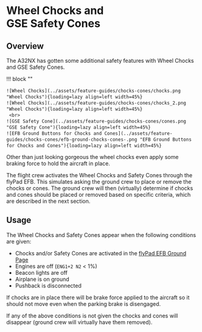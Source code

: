 # Wheel Chocks and<br/>GSE Safety Cones

## Overview

The A32NX has gotten some additional safety features with Wheel Chocks and GSE Safety Cones.

!!! block ""

    ![Wheel Chocks](../assets/feature-guides/chocks-cones/chocks.png "Wheel Chocks"){loading=lazy align=left width=45%}
    ![Wheel Chocks](../assets/feature-guides/chocks-cones/chocks_2.png "Wheel Chocks"){loading=lazy align=left width=45%}
     <br>
    ![GSE Safety Cone](../assets/feature-guides/chocks-cones/cones.png "GSE Safety Cone"){loading=lazy align=left width=45%}
    ![EFB Ground Buttons for Chocks and Cones](../assets/feature-guides/chocks-cones/efb-ground-chocks-cones-.png "EFB Ground Buttons for Chocks and Cones"){loading=lazy align=left width=45%}

Other than just looking gorgeous the wheel chocks even apply some braking force to hold the aircraft in place.

The flight crew activates the Wheel Chocks and Safety Cones through the flyPad EFB. This simulates asking the ground crew to place or remove the chocks or cones. The ground crew will then (virtually) determine if chocks and cones should be placed or removed based on specific criteria, which are described in the next section.

## Usage

The Wheel Chocks and Safety Cones appear when the following conditions are given:

- Chocks and/or Safety Cones are activated in the [flyPad EFB Ground Page](flyPad/ground.md)
- Engines are off (`ENG1+2 N2` < 1%)
- Beacon lights are off
- Airplane is on ground
- Pushback is disconnected

If chocks are in place there will be brake force applied to the aircraft so it should not move even when the parking brake is disengaged.

If any of the above conditions is not given the chocks and cones will disappear (ground crew will virtually have them removed).
